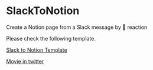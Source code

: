 # SlackToNotion

Create a Notion page from a Slack message by 📌 reaction

Please check the following template.

[Slack to Notion Template](https://www.notion.so/hkob/Slack-to-Notion-Template-54bbe37db7b442d88479e49c6650b564)

[Movie in twitter](https://twitter.com/hkob/status/1552138346876764160)

